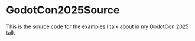 # GodotCon2025Source
This is the source code for the examples I talk about in my GodotCon 2025 talk
